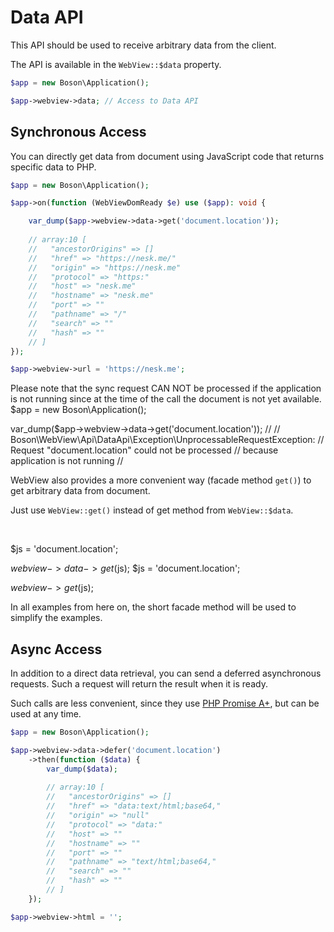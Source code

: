 # Data API

This API should be used to receive arbitrary data from the client.

The API is available in the `WebView::$data` property.

```php
$app = new Boson\Application();

$app->webview->data; // Access to Data API
```


## Synchronous Access

You can directly get data from document using JavaScript code 
that returns specific data to PHP.

```php
$app = new Boson\Application();

$app->on(function (WebViewDomReady $e) use ($app): void {

    var_dump($app->webview->data->get('document.location')); 
    
    // array:10 [
    //   "ancestorOrigins" => []
    //   "href" => "https://nesk.me/"
    //   "origin" => "https://nesk.me"
    //   "protocol" => "https:"
    //   "host" => "nesk.me"
    //   "hostname" => "nesk.me"
    //   "port" => ""
    //   "pathname" => "/"
    //   "search" => ""
    //   "hash" => ""
    // ]
});

$app->webview->url = 'https://nesk.me';
```

<warning>
Please note that the sync request CAN NOT be processed if the
application is not running since at the time of the call the document 
is not yet available.

<code-block lang="php">
$app = new Boson\Application();

var_dump($app->webview->data->get('document.location'));
//
// Boson\WebView\Api\DataApi\Exception\UnprocessableRequestException:
//      Request "document.location" could not be processed
//      because application is not running
//
</code-block>
</warning>

<note>
WebView also provides a more convenient way (facade method <code>get()</code>) 
to get arbitrary data from document.

Just use <code>WebView::get()</code> instead of get method
from <code>WebView::$data</code>.

<p>&nbsp;</p>

<compare>
<code-block lang="php">
$js = 'document.location';

$webview->data->get($js);
</code-block>
<code-block lang="php">
$js = 'document.location';

$webview->get($js);
</code-block>
</compare>

In all examples from here on, the short facade method will
be used to simplify the examples.

</note>


## Async Access

In addition to a direct data retrieval, you can send a deferred 
asynchronous requests. Such a request will return the result 
when it is ready.

Such calls are less convenient, since they use 
[PHP Promise A+](https://promisesaplus.com/), but can be used at any time.

```php
$app = new Boson\Application();

$app->webview->data->defer('document.location')
    ->then(function ($data) {
        var_dump($data);
        
        // array:10 [
        //   "ancestorOrigins" => []
        //   "href" => "data:text/html;base64,"
        //   "origin" => "null"
        //   "protocol" => "data:"
        //   "host" => ""
        //   "hostname" => ""
        //   "port" => ""
        //   "pathname" => "text/html;base64,"
        //   "search" => ""
        //   "hash" => ""
        // ]
    });

$app->webview->html = '';
```